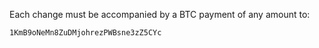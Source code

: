 Each change must be accompanied by a BTC payment of any amount to:

    1KmB9oNeMn8ZuDMjohrezPWBsne3zZ5CYc
